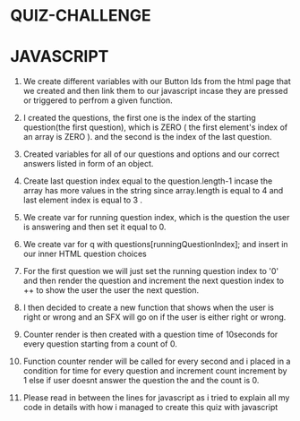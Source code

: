# QUIZ-CHALLENGE

# JAVASCRIPT

1. We create different variables with our Button Ids from the html page that we created and then link them to our javascript incase they are pressed or triggered to perfrom a given function.

2. I created the questions, the first one is the index of the starting question(the first question), which is ZERO ( the first element's index of an array is ZERO ). and the second is the index of the last question.

3. Created variables for all of our questions and options and our correct answers listed in form of an object. 

4. Create last question index equal to the question.length-1 incase the array has more values in the string since array.length is equal to 4 and last element index is equal to 3 .

5. We create var for running question index, which is the question the user is answering and then set it equal to 0.

6. We create var for q with questions[runningQuestionIndex]; and insert in our inner HTML question choices

7. For the first question we will just set the running question index to '0' and then render the question and increment the next question index to ++ to show the user the user the next question.

8. I then decided to create a new function that shows when the user is right or wrong and an SFX will go on if the user is either right or wrong.

9. Counter render is then created with a question time of 10seconds for every question starting from a count of 0.

10. Function counter render will be called for every second and i placed in a condition for time for every question and increment count increment by 1 else if user doesnt answer the question the and the count is 0.

11. Please read in between the lines for javascript as i tried to explain all my code in details with how i managed to create this quiz with javascript


